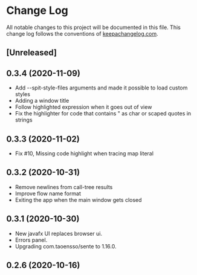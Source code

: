 # Change Log
All notable changes to this project will be documented in this file. This change log follows the conventions of [keepachangelog.com](http://keepachangelog.com/).

## [Unreleased]

## 0.3.4 (2020-11-09)

- Add --spit-style-files arguments and made it possible to load custom styles
- Adding a window title
- Follow highlighted expression when it goes out of view
- Fix the highlighter for code that contains \" as char or scaped quotes in strings

## 0.3.3 (2020-11-02)

- Fix #10, Missing code highlight when tracing map literal

## 0.3.2 (2020-10-31)

- Remove newlines from call-tree results
- Improve flow name format
- Exiting the app when the main window gets closed

## 0.3.1 (2020-10-30)

- New javafx UI replaces browser ui.
- Errors panel.
- Upgrading com.taoensso/sente to 1.16.0.

## 0.2.6 (2020-10-16)
